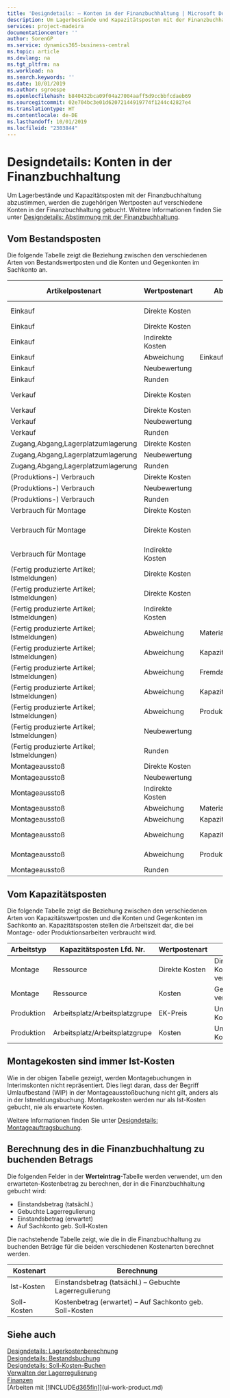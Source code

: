 ```yaml
---
title: 'Designdetails: – Konten in der Finanzbuchhaltung | Microsoft Docs'
description: Um Lagerbestände und Kapazitätsposten mit der Finanzbuchhaltung abzustimmen, werden die zugehörigen Wertposten auf verschiedene Konten in der Finanzbuchhaltung gebucht.
services: project-madeira
documentationcenter: ''
author: SorenGP
ms.service: dynamics365-business-central
ms.topic: article
ms.devlang: na
ms.tgt_pltfrm: na
ms.workload: na
ms.search.keywords: ''
ms.date: 10/01/2019
ms.author: sgroespe
ms.openlocfilehash: b840432bca09f04a27004aaff5d9ccbbfcdaeb69
ms.sourcegitcommit: 02e704bc3e01d62072144919774f1244c42827e4
ms.translationtype: HT
ms.contentlocale: de-DE
ms.lasthandoff: 10/01/2019
ms.locfileid: "2303844"
---
```

# <a name="design-details-accounts-in-the-general-ledger"></a>Designdetails: Konten in der Finanzbuchhaltung
Um Lagerbestände und Kapazitätsposten mit der Finanzbuchhaltung abzustimmen, werden die zugehörigen Wertposten auf verschiedene Konten in der Finanzbuchhaltung gebucht. Weitere Informationen finden Sie unter [Designdetails: Abstimmung mit der Finanzbuchhaltung](design-details-reconciliation-with-the-general-ledger.md).  

## <a name="from-the-inventory-ledger"></a>Vom Bestandsposten  
Die folgende Tabelle zeigt die Beziehung zwischen den verschiedenen Arten von Bestandswertposten und die Konten und Gegenkonten im Sachkonto an.  

|**Artikelpostenart**|**Wertpostenart**|**Abweichungsart**|**Soll-Kosten**|**Konto**|**Gegenkonto**|  
|--------------------------------|--------------------------|-----------------------|-----------------------|-----------------|---------------------------|  
|Einkauf|Direkte Kosten||Ja|Lager (Interim)|Lagerzugangskonto (Interim)|  
|Einkauf|Direkte Kosten||Nr.|Lagerbest|Direkte Kosten verrechnet|  
|Einkauf|Indirekte Kosten||Nr.|Lagerbest|Gemeinkosten verrechnet|  
|Einkauf|Abweichung|Einkauf|Nr.|Lagerbest|Einkaufsabweichung|  
|Einkauf|Neubewertung||Nr.|Lagerbest|Lagerkorrektur|  
|Einkauf|Runden||Nr.|Lagerbest|Lagerkorrektur|  
|Verkauf|Direkte Kosten||Ja|Lager (Interim)|LAGERVERBR (Interim)|  
|Verkauf|Direkte Kosten||Nr.|Lagerbest|LAGERVERBR|  
|Verkauf|Neubewertung||Nr.|Lagerbest|Lagerkorrektur|  
|Verkauf|Runden||Nr.|Lagerbest|Lagerkorrektur|  
|Zugang,Abgang,Lagerplatzumlagerung|Direkte Kosten||Nr.|Lagerbest|Lagerkorrektur|  
|Zugang,Abgang,Lagerplatzumlagerung|Neubewertung||Nr.|Lagerbest|Lagerkorrektur|  
|Zugang,Abgang,Lagerplatzumlagerung|Runden||Nr.|Lagerbest|Lagerkorrektur|  
|(Produktions-) Verbrauch|Direkte Kosten||Nr.|Lagerbest|WIP|  
|(Produktions-) Verbrauch|Neubewertung||Nr.|Lagerbest|Lagerkorrektur|  
|(Produktions-) Verbrauch|Runden||Nr.|Lagerbest|Lagerkorrektur|  
|Verbrauch für Montage|Direkte Kosten||Nr.|Lagerbest|Lagerkorrektur|  
|Verbrauch für Montage|Direkte Kosten||Nr.|Direkte Kosten verrechnet|Lagerkorrektur|  
|Verbrauch für Montage|Indirekte Kosten||Nr.|Gemeinkosten verrechnet|Lagerkorrektur|  
|(Fertig produzierte Artikel; Istmeldungen)|Direkte Kosten||Ja|Lager (Interim)|WIP|  
|(Fertig produzierte Artikel; Istmeldungen)|Direkte Kosten||Nr.|Lagerbest|WIP|  
|(Fertig produzierte Artikel; Istmeldungen)|Indirekte Kosten||Nr.|Lagerbest|Gemeinkosten verrechnet|  
|(Fertig produzierte Artikel; Istmeldungen)|Abweichung|Material|Nr.|Lagerbest|Materialabweichung|  
|(Fertig produzierte Artikel; Istmeldungen)|Abweichung|Kapazität|Nr.|Lagerbest|Kapazitätsabweichung|  
|(Fertig produzierte Artikel; Istmeldungen)|Abweichung|Fremdarbeit|Nr.|Lagerbest|Fremdarbeitskostenabweichung|  
|(Fertig produzierte Artikel; Istmeldungen)|Abweichung|Kapazitätsgemeinkosten|Nr.|Lagerbest|Kap.-Gemeinkostenabweichung|  
|(Fertig produzierte Artikel; Istmeldungen)|Abweichung|Produktionsgemeinkosten|Nr.|Lagerbest|Prod.-Gemeinkostenabweichung|  
|(Fertig produzierte Artikel; Istmeldungen)|Neubewertung||Nr.|Lagerbest|Lagerkorrektur|  
|(Fertig produzierte Artikel; Istmeldungen)|Runden||Nr.|Lagerbest|Lagerkorrektur|  
|Montageausstoß|Direkte Kosten||Nr.|Lagerbest|Lagerkorrektur|  
|Montageausstoß|Neubewertung||Nr.|Lagerbest|Lagerkorrektur|  
|Montageausstoß|Indirekte Kosten||Nr.|Lagerbest|Gemeinkosten verrechnet|  
|Montageausstoß|Abweichung|Material|Nr.|Lagerbest|Materialabweichung|  
|Montageausstoß|Abweichung|Kapazität|Nr.|Lagerbest|Kapazitätsabweichung|  
|Montageausstoß|Abweichung|Kapazitätsgemeinkosten|Nr.|Lagerbest|Kap.-Gemeinkostenabweichung|  
|Montageausstoß|Abweichung|Produktionsgemeinkosten|Nr.|Lagerbest|Prod.-Gemeinkostenabweichung|  
|Montageausstoß|Runden||Nr.|Lagerbest|Lagerkorrektur|  

## <a name="from-the-capacity-ledger"></a>Vom Kapazitätsposten  
 Die folgende Tabelle zeigt die Beziehung zwischen den verschiedenen Arten von Kapazitätswertposten und die Konten und Gegenkonten im Sachkonto an. Kapazitätsposten stellen die Arbeitszeit dar, die bei Montage- oder Produktionsarbeiten verbraucht wird.  

|**Arbeitstyp**|**Kapazitätsposten Lfd. Nr.**|**Wertpostenart**|**Konto**|**Gegenkonto**|  
|-------------------|------------------------------------|--------------------------|-----------------|---------------------------|  
|Montage|Ressource|Direkte Kosten|Direkte Kosten verrechnet|Lagerkorrektur|  
|Montage|Ressource|Kosten|Gemeinkosten verrechnet|Lagerkorrektur|  
|Produktion|Arbeitsplatz/Arbeitsplatzgrupe|EK-Preis|Unf.-Arbeit-Konto|Direkte Kosten verrechnet|  
|Produktion|Arbeitsplatz/Arbeitsplatzgrupe|Kosten|Unf.-Arbeit-Konto|Gemeinkosten verrechnet|  

## <a name="assembly-costs-are-always-actual"></a>Montagekosten sind immer Ist-Kosten  
 Wie in der obigen Tabelle gezeigt, werden Montagebuchungen in Interimskonten nicht repräsentiert. Dies liegt daran, dass der Begriff Umlaufbestand (WIP) in der Montageausstoßbuchung nicht gilt, anders als in der Istmeldungsbuchung. Montagekosten werden nur als Ist-Kosten gebucht, nie als erwartete Kosten.  

 Weitere Informationen finden Sie unter [Designdetails: Montageauftragsbuchung](design-details-assembly-order-posting.md).  

## <a name="calculating-the-amount-to-post-to-the-general-ledger"></a>Berechnung des in die Finanzbuchhaltung zu buchenden Betrags  
 Die folgenden Felder in der **Werteintrag**-Tabelle werden verwendet, um den erwarteten-Kostenbetrag zu berechnen, der in die Finanzbuchhaltung gebucht wird:  

-   Einstandsbetrag (tatsächl.)  
-   Gebuchte Lagerregulierung  
-   Einstandsbetrag (erwartet)  
-   Auf Sachkonto geb. Soll-Kosten  

Die nachstehende Tabelle zeigt, wie die in die Finanzbuchhaltung zu buchenden Beträge für die beiden verschiedenen Kostenarten berechnet werden.  

|Kostenart|Berechnung|  
|---------------|-----------------|  
|Ist-Kosten|Einstandsbetrag (tatsächl.) – Gebuchte Lagerregulierung|  
|Soll-Kosten|Kostenbetrag (erwartet) – Auf Sachkonto geb. Soll-Kosten|  

## <a name="see-also"></a>Siehe auch  
 [Designdetails: Lagerkostenberechnung](design-details-inventory-costing.md)   
 [Designdetails: Bestandsbuchung](design-details-inventory-posting.md)   
 [Designdetails: Soll-Kosten-Buchen](design-details-expected-cost-posting.md)  
 [Verwalten der Lagerregulierung](finance-manage-inventory-costs.md)  
 [Finanzen](finance.md)  
 [Arbeiten mit [!INCLUDE[d365fin](includes/d365fin_md.md)]](ui-work-product.md)  
